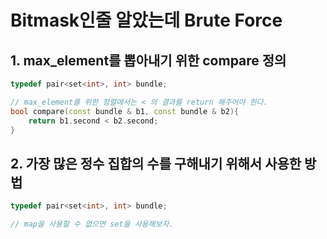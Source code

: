 # Bitmask인줄 알았는데 Brute Force

## 1. max_element를 뽑아내기 위한 compare 정의
```cpp
typedef pair<set<int>, int> bundle;

// max_element를 위한 정렬에서는 < 의 결과를 return 해주어야 한다.
bool compare(const bundle & b1, const bundle & b2){
    return b1.second < b2.second;
}
```

## 2. 가장 많은 정수 집합의 수를 구해내기 위해서 사용한 방법
```cpp
typedef pair<set<int>, int> bundle;

// map을 사용할 수 없으면 set을 사용해보자.
```



